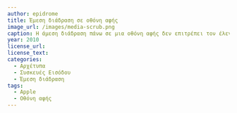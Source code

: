 ```yaml
---
author: epidrome
title: Έμεση διάδραση σε οθόνη αφής 
image_url: /images/media-scrub.png
caption: Η άμεση διάδραση πάνω σε μια οθόνη αφής δεν επιτρέπει τον έλεγχο του ρυθμού μετακίνησης, αλλά αυτό μπορεί να γίνει εφικτό τουλάχιστον για την περίπτωση της γραμμικής μετακίνησης, αν ο ρυθμός αντιπροσωπεύεται από μια άλλη ορθογωνική κίνηση του δακτύλου, όπως για παράδειγμα στην περίπτωση της αναζήτησης στον οριζόντιο χρόνο οπτικοακουστικού περιεχομένου, όπου ο ρυθμός αλλάζει με την κατακόρυφη θέση του δακτύλου. 
year: 2010 
license_url: 
license_text: 
categories:
  - Αρχέτυπα 
  - Συσκευές Εισόδου 
  - Έμεση διάδραση
tags:
  - Apple
  - Οθόνη αφής 
---
```

